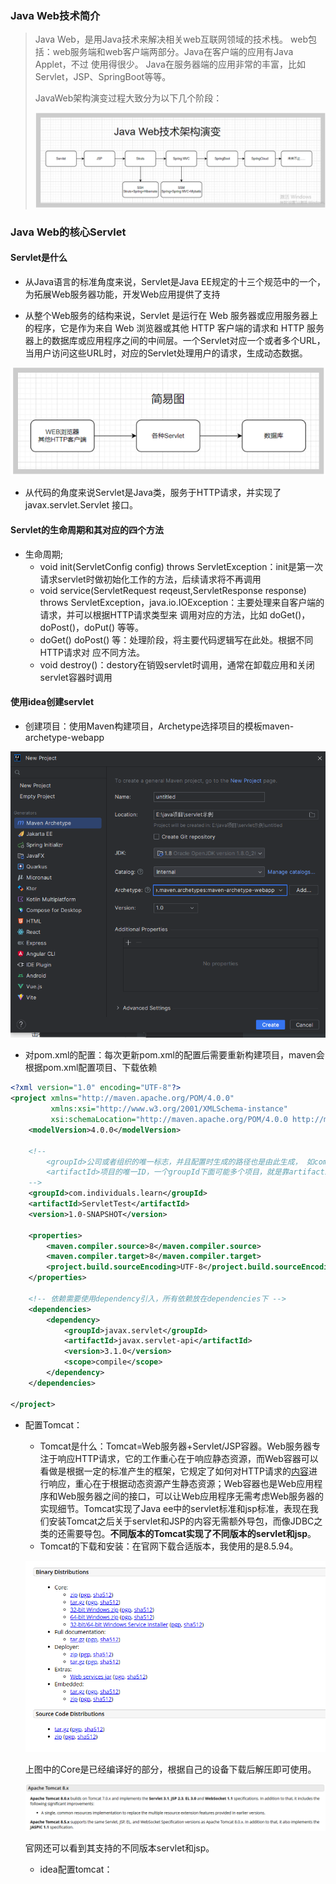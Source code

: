 ### Java Web技术简介

> Java Web，是用Java技术来解决相关web互联网领域的技术栈。 web包括：web服务端和web客户端两部分。Java在客户端的应用有Java Applet，不过 使用得很少。 Java在服务器端的应用非常的丰富，比如Servlet，JSP、SpringBoot等等。
>
> JavaWeb架构演变过程大致分为以下几个阶段：
>
> ![image-20231012194348347](.\images\image-20231012194348347.png)

### Java Web的核心Servlet

#### Servlet是什么

* 从Java语言的标准角度来说，Servlet是Java EE规定的十三个规范中的一个，为拓展Web服务器功能，开发Web应用提供了支持

* 从整个Web服务的结构来说，Servlet 是运行在 Web 服务器或应用服务器上的程序，它是作为来自 Web 浏览器或其他
  HTTP 客户端的请求和 HTTP 服务器上的数据库或应用程序之间的中间层。一个Servlet对应一个或者多个URL，当用户访问这些URL时，对应的Servlet处理用户的请求，生成动态数据。

![image-20231012194747527](.\images\image-20231012194747527.png)

* 从代码的角度来说Servlet是Java类，服务于HTTP请求，并实现了 javax.servlet.Servlet 接口。

#### Servlet的生命周期和其对应的四个方法

* 生命周期;
  * void init(ServletConfig config) throws ServletException：init是第一次请求servlet时做初始化工作的方法，后续请求将不再调用
  * void service(ServletRequest reqeust,ServletResponse response) throws ServletException，java.io.IOException：主要处理来自客户端的请求，并可以根据HTTP请求类型来 调用对应的方法，比如 doGet()，doPost()，doPut() 等等。
  * doGet() doPost() 等：处理阶段，将主要代码逻辑写在此处。根据不同HTTP请求对 应不同方法。
  * void destroy()：destory在销毁servlet时调用，通常在卸载应用和关闭servlet容器时调用

#### 使用idea创建servlet

* 创建项目：使用Maven构建项目，Archetype选择项目的模板maven-archetype-webapp

![image-20231012200549981](.\images\image-20231012200549981.png)

* 对pom.xml的配置：每次更新pom.xml的配置后需要重新构建项目，maven会根据pom.xml配置项目、下载依赖

```xml
<?xml version="1.0" encoding="UTF-8"?>
<project xmlns="http://maven.apache.org/POM/4.0.0"
         xmlns:xsi="http://www.w3.org/2001/XMLSchema-instance"
         xsi:schemaLocation="http://maven.apache.org/POM/4.0.0 http://maven.apache.org/xsd/maven-4.0.0.xsd">
    <modelVersion>4.0.0</modelVersion>
	
    <!-- 
		<groupId>公司或者组织的唯一标志，并且配置时生成的路径也是由此生成， 如com.companyname.project-group，maven会将该项目打成的jar包放本地路径：/com/companyname/project-group
		<artifactId>项目的唯一ID，一个groupId下面可能多个项目，就是靠artifactId来区分的
	-->
    <groupId>com.individuals.learn</groupId>
    <artifactId>ServletTest</artifactId>
    <version>1.0-SNAPSHOT</version>

    <properties>
        <maven.compiler.source>8</maven.compiler.source>
        <maven.compiler.target>8</maven.compiler.target>
        <project.build.sourceEncoding>UTF-8</project.build.sourceEncoding>
    </properties>
    
    <!-- 依赖需要使用dependency引入，所有依赖放在dependencies下 -->
    <dependencies>
        <dependency>
            <groupId>javax.servlet</groupId>
            <artifactId>javax.servlet-api</artifactId>
            <version>3.1.0</version>
            <scope>compile</scope>
        </dependency>
    </dependencies>

</project>
```

* 配置Tomcat：

  * Tomcat是什么：Tomcat=Web服务器+Servlet/JSP容器。Web服务器专注于响应HTTP请求，它的工作重心在于响应静态资源，而Web容器可以看做是根据一定的标准产生的框架，它规定了如何对HTTP请求的<u>内容</u>进行响应，重心在于根据动态资源产生静态资源；Web容器也是Web应用程序和Web服务器之间的接口，可以让Web应用程序无需考虑Web服务器的实现细节。Tomcat实现了Java ee中的servlet标准和jsp标准，表现在我们安装Tomcat之后关于servlet和JSP的内容无需额外导包，而像JDBC之类的还需要导包。**不同版本的Tomcat实现了不同版本的servlet和jsp**。
  * Tomcat的下载和安装：在官网下载合适版本，我使用的是8.5.94。

  ![image-20231012203925682](.\images\image-20231012203925682.png)

  上图中的Core是已经编译好的部分，根据自己的设备下载后解压即可使用。

  ![image-20231012204143431](.\images\image-20231012204143431.png)

  官网还可以看到其支持的不同版本servlet和jsp。

  * idea配置tomcat：